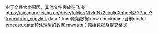 由于文件大小原因，其他文件夹放在飞书：https://aicanary.feishu.cn/drive/folder/NtvkfNx2slrulidXqhdcBZYPnue?from=from_copylink
data：train原始数据
now checkpoint:目前model
process_data:预处理后的数据
rawdata：原始数据及提交格式

